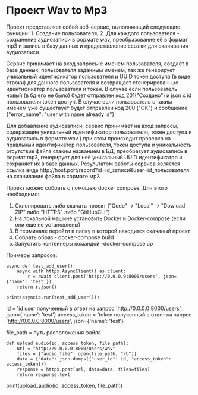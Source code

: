 # Проект Wav to Mp3

Проект представляет собой веб-сервис, выполняющий следующие функции:
    1. Создание пользователя;
    2. Для каждого пользователя - сохранение аудиозаписи в формате wav, преобразование её в формат mp3 и запись в базу данных и предоставление ссылки для скачивания аудиозаписи.

Сервис принимает на вход запросы с именем пользователя, создаёт в базе данных, пользователя заданным именем, так же генерирует уникальный идентификатор пользователя и UUID токен доступа (в виде строки) для данного пользователя и возвращает сгенерированные идентификатор пользователя и токен.
В случае если пользователь новый (в бд его не было) будет отправлен  код 201("Создано") и json с id пользователя token доступ.  В случае если пользователь с таким именем уже существует будет отправлен код 200 ("ОК") и сообщение {"error_name": "user with name already is"}

Для добавление аудиозаписи, сервис принимает на вход запросы, содержащие уникальный идентификатор пользователя, токен доступа и аудиозапись в формате wav ( при этом происходит проверка на правльный идентификатор пользователя, токен доступа и уникальность отсутствие файла  стаким названием в БД, преобразует аудиозапись в формат mp3, генерирует для неё уникальный UUID идентификатор и сохраняет их в базе данных.
Результатом работы сервиса является ссылка вида http://host:port/record?id=id_записи&user=id_пользователя на скачивание файла в сормате мр3


Проект можно собрать с помощью docker compose. 
Для этого необходимо:
1. Склонировать либо скачать проект ("Code" -> "Local" -> "Dowload ZIP" либо  "HTTPS" либо "GitHubCLI")
2. На локальной машине установить Docker и Docker-compose (если они еще не установлены)
3. В терминале перейти в папку в которой находится скачаный проект
4. Собрать образ - docker-compose build
5. Запустить контейнеры командой -docker-compose up


Примеры запросов:

```
async def test_add_user():
    async with httpx.AsyncClient() as client:
        r = await client.post('http://0.0.0.0:8000/users', json={'name': 'test'})
    return r.json() 

print(asyncio.run(test_add_user()))
```

id = 'id user полученный в ответ на запрос 'http://0.0.0.0:8000/users', json={'name': 'test'}
access_token = 'token полученный в ответ на запрос 'http://0.0.0.0:8000/users', json={'name': 'test'}

file_path = путь расположения файла
```
def upload_audio(id, access_token, file_path):
    url = "http://0.0.0.0:8000/users/wav"
    files = {"audio_file": open(file_path, "rb")}
    data = {"data": json.dumps({"user_id": id, "access_token": access_token})}
    response = httpx.post(url, data=data, files=files)
    return response.text
```
print(upload_audio(id, access_token, file_path))
